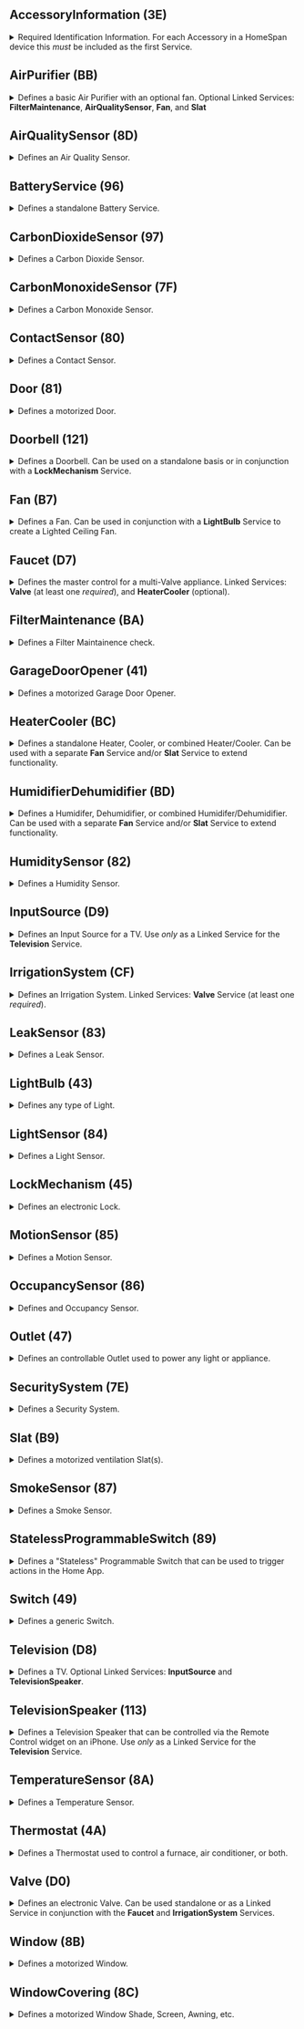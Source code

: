 ## AccessoryInformation (3E)
<details><summary> Required Identification Information.  For each Accessory in a HomeSpan device this <i>must</i> be included as the first Service.</summary><br><table>
<tr><th>Characteristic</th><th>UUID</th><th>Format</th><th>Perms</th><th>Min</th><th>Max</th><th>Defaults</th><th>Notes</th></tr>
<tr><td><details><summary><b>Identify</b></summary> the Home App set this to RUN_ID when it wants the device to run its identification routine</details></td><td align="center">14</td><td align="center">bool</td><td align="center">PW</td><td align="center">0</td><td align="center">1</td><td><ul><li>IDLE&nbsp(0)</li><li>RUN_ID&nbsp(1)</li></ul></td></tr>
<tr><td><details><summary>FirmwareRevision</summary> must be in form x[.y[.z]] - informational only</details></td><td align="center">52</td><td align="center">string</td><td align="center">PR+EV</td><td align="center">-</td><td align="center">-</td><td align="center">"1.0.0"</td></tr>
<tr><td><details><summary>Manufacturer</summary> any string - informational only</details></td><td align="center">20</td><td align="center">string</td><td align="center">PR</td><td align="center">-</td><td align="center">-</td><td align="center">"HomeSpan"</td></tr>
<tr><td><details><summary>Model</summary> any string - informational only</details></td><td align="center">21</td><td align="center">string</td><td align="center">PR</td><td align="center">-</td><td align="center">-</td><td align="center">"HomeSpan-ESP32"</td></tr>
<tr><td><details><summary>Name</summary> default name of a Service used <i>only</i> during initial pairing</details></td><td align="center">23</td><td align="center">string</td><td align="center">PR</td><td align="center">-</td><td align="center">-</td><td align="center">"unnamed"</td></tr>
<tr><td><details><summary>SerialNumber</summary></details></td><td align="center">30</td><td align="center">string</td><td align="center">PR</td><td align="center">-</td><td align="center">-</td><td align="center">"HS-12345"</td></tr>
<tr><td><details><summary>HardwareRevision</summary> must be in form x[.y[.z]] - informational only</details></td><td align="center">53</td><td align="center">string</td><td align="center">PR</td><td align="center">-</td><td align="center">-</td><td align="center">"1.0.0"</td></tr>
</table></details>

## AirPurifier (BB)
<details><summary> Defines a basic Air Purifier with an optional fan.  Optional Linked Services: <b>FilterMaintenance</b>, <b>AirQualitySensor</b>, <b>Fan</b>, and <b>Slat</b></summary><br><table>
<tr><th>Characteristic</th><th>UUID</th><th>Format</th><th>Perms</th><th>Min</th><th>Max</th><th>Defaults</th><th>Notes</th></tr>
<tr><td><details><summary><b>Active</b></summary> indicates if the Service is active/on</details></td><td align="center">B0</td><td align="center">uint8</td><td align="center">PW+PR+EV</td><td align="center">0</td><td align="center">1</td><td><ul><li><b>INACTIVE&nbsp(0)</b></li><li>ACTIVE&nbsp(1)</li></ul></td></tr>
<tr><td><details><summary><b>CurrentAirPurifierState</b></summary> indicates current state of air purification</details></td><td align="center">A9</td><td align="center">uint8</td><td align="center">PR+EV</td><td align="center">0</td><td align="center">2</td><td><ul><li>INACTIVE&nbsp(0)</li><li><b>IDLE&nbsp(1)</b></li><li>PURIFYING&nbsp(2)</li></ul></td></tr>
<tr><td><details><summary><b>TargetAirPurifierState</b></summary></details></td><td align="center">A8</td><td align="center">uint8</td><td align="center">PW+PR+EV</td><td align="center">0</td><td align="center">1</td><td><ul><li>MANUAL&nbsp(0)</li><li><b>AUTO&nbsp(1)</b></li></ul></td></tr>
<tr><td><details><summary>Name</summary> default name of a Service used <i>only</i> during initial pairing</details></td><td align="center">23</td><td align="center">string</td><td align="center">PR</td><td align="center">-</td><td align="center">-</td><td align="center">"unnamed"</td></tr>
<tr><td><details><summary>RotationSpeed</summary></details></td><td align="center">29</td><td align="center">float</td><td align="center">PR+PW+EV</td><td align="center">0</td><td align="center">100</td><td align="center">0</td></tr>
<tr><td><details><summary>SwingMode</summary></details></td><td align="center">B6</td><td align="center">uint8</td><td align="center">PR+EV+PW</td><td align="center">0</td><td align="center">1</td><td><ul><li><b>SWING_DISABLED&nbsp(0)</b></li><li>SWING_ENABLED&nbsp(1)</li></ul></td></tr>
<tr><td><details><summary>LockPhysicalControls</summary> indicates if local control lock is enabled</details></td><td align="center">A7</td><td align="center">uint8</td><td align="center">PW+PR+EV</td><td align="center">0</td><td align="center">1</td><td><ul><li><b>CONTROL_LOCK_DISABLED&nbsp(0)</b></li><li>CONTROL_LOCK_ENABLED&nbsp(1)</li></ul></td></tr>
</table></details>

## AirQualitySensor (8D)
<details><summary> Defines an Air Quality Sensor. </summary><br><table>
<tr><th>Characteristic</th><th>UUID</th><th>Format</th><th>Perms</th><th>Min</th><th>Max</th><th>Defaults</th><th>Notes</th></tr>
<tr><td><details><summary><b>AirQuality</b></summary> a subjective description</details></td><td align="center">95</td><td align="center">uint8</td><td align="center">PR+EV</td><td align="center">0</td><td align="center">5</td><td><ul><li><b>UNKNOWN&nbsp(0)</b></li><li>EXCELLENT&nbsp(1)</li><li>GOOD&nbsp(2)</li><li>FAIR&nbsp(3)</li><li>INFERIOR&nbsp(4)</li><li>POOR&nbsp(5)</li></ul></td></tr>
<tr><td><details><summary>Name</summary> default name of a Service used <i>only</i> during initial pairing</details></td><td align="center">23</td><td align="center">string</td><td align="center">PR</td><td align="center">-</td><td align="center">-</td><td align="center">"unnamed"</td></tr>
<tr><td><details><summary>OzoneDensity</summary> measured in &micro;g/m<sup>3</sup></details></td><td align="center">C3</td><td align="center">float</td><td align="center">PR+EV</td><td align="center">0</td><td align="center">1000</td><td align="center">0</td></tr>
<tr><td><details><summary>NitrogenDioxideDensity</summary> measured in &micro;g/m<sup>3</sup></details></td><td align="center">C4</td><td align="center">float</td><td align="center">PR+EV</td><td align="center">0</td><td align="center">1000</td><td align="center">0</td></tr>
<tr><td><details><summary>SulphurDioxideDensity</summary></details></td><td align="center">C5</td><td align="center">float</td><td align="center">PR+EV</td><td align="center">0</td><td align="center">1000</td><td align="center">0</td></tr>
<tr><td><details><summary>PM25Density</summary> 2.5-micron particulate density, measured in &micro;g/m<sup>3</sup></details></td><td align="center">C6</td><td align="center">float</td><td align="center">PR+EV</td><td align="center">0</td><td align="center">1000</td><td align="center">0</td></tr>
<tr><td><details><summary>PM10Density</summary> 10-micron particulate density, measured in &micro;g/m<sup>3</sup></details></td><td align="center">C7</td><td align="center">float</td><td align="center">PR+EV</td><td align="center">0</td><td align="center">1000</td><td align="center">0</td></tr>
<tr><td><details><summary>VOCDensity</summary></details></td><td align="center">C8</td><td align="center">float</td><td align="center">PR+EV</td><td align="center">0</td><td align="center">1000</td><td align="center">0</td></tr>
<tr><td><details><summary>StatusActive</summary></details></td><td align="center">75</td><td align="center">bool</td><td align="center">PR+EV</td><td align="center">0</td><td align="center">1</td><td align="center">true</td></tr>
<tr><td><details><summary>StatusFault</summary></details></td><td align="center">77</td><td align="center">uint8</td><td align="center">PR+EV</td><td align="center">0</td><td align="center">1</td><td><ul><li><b>NO_FAULT&nbsp(0)</b></li><li>FAULT&nbsp(1)</li></ul></td></tr>
<tr><td><details><summary>StatusTampered</summary></details></td><td align="center">7A</td><td align="center">uint8</td><td align="center">PR+EV</td><td align="center">0</td><td align="center">1</td><td><ul><li><b>NOT_TAMPERED&nbsp(0)</b></li><li>TAMPERED&nbsp(1)</li></ul></td></tr>
<tr><td><details><summary>StatusLowBattery</summary></details></td><td align="center">79</td><td align="center">uint8</td><td align="center">PR+EV</td><td align="center">0</td><td align="center">1</td><td><ul><li><b>NOT_LOW_BATTERY&nbsp(0)</b></li><li>LOW_BATTERY&nbsp(1)</li></ul></td></tr>
</table></details>

## BatteryService (96)
<details><summary> Defines a standalone Battery Service.</summary><br><table>
<tr><th>Characteristic</th><th>UUID</th><th>Format</th><th>Perms</th><th>Min</th><th>Max</th><th>Defaults</th><th>Notes</th></tr>
<tr><td><details><summary><b>BatteryLevel</b></summary> measured as a percentage</details></td><td align="center">68</td><td align="center">uint8</td><td align="center">PR+EV</td><td align="center">0</td><td align="center">100</td><td align="center">0</td></tr>
<tr><td><details><summary><b>ChargingState</b></summary> indicates state of battery charging</details></td><td align="center">8F</td><td align="center">uint8</td><td align="center">PR+EV</td><td align="center">0</td><td align="center">2</td><td><ul><li><b>NOT_CHARGING&nbsp(0)</b></li><li>CHARGING&nbsp(1)</li><li>NOT_CHARGEABLE&nbsp(2)</li></ul></td></tr>
<tr><td><details><summary><b>StatusLowBattery</b></summary></details></td><td align="center">79</td><td align="center">uint8</td><td align="center">PR+EV</td><td align="center">0</td><td align="center">1</td><td><ul><li><b>NOT_LOW_BATTERY&nbsp(0)</b></li><li>LOW_BATTERY&nbsp(1)</li></ul></td></tr>
<tr><td><details><summary>Name</summary> default name of a Service used <i>only</i> during initial pairing</details></td><td align="center">23</td><td align="center">string</td><td align="center">PR</td><td align="center">-</td><td align="center">-</td><td align="center">"unnamed"</td></tr>
</table></details>

## CarbonDioxideSensor (97)
<details><summary> Defines a Carbon Dioxide Sensor.</summary><br><table>
<tr><th>Characteristic</th><th>UUID</th><th>Format</th><th>Perms</th><th>Min</th><th>Max</th><th>Defaults</th><th>Notes</th></tr>
<tr><td><details><summary><b>CarbonDioxideDetected</b></summary> indicates if abnormal level is detected</details></td><td align="center">92</td><td align="center">uint8</td><td align="center">PR+EV</td><td align="center">0</td><td align="center">1</td><td><ul><li><b>NORMAL&nbsp(0)</b></li><li>ABNORMAL&nbsp(1)</li></ul></td></tr>
<tr><td><details><summary>Name</summary> default name of a Service used <i>only</i> during initial pairing</details></td><td align="center">23</td><td align="center">string</td><td align="center">PR</td><td align="center">-</td><td align="center">-</td><td align="center">"unnamed"</td></tr>
<tr><td><details><summary>StatusActive</summary></details></td><td align="center">75</td><td align="center">bool</td><td align="center">PR+EV</td><td align="center">0</td><td align="center">1</td><td align="center">true</td></tr>
<tr><td><details><summary>StatusFault</summary></details></td><td align="center">77</td><td align="center">uint8</td><td align="center">PR+EV</td><td align="center">0</td><td align="center">1</td><td><ul><li><b>NO_FAULT&nbsp(0)</b></li><li>FAULT&nbsp(1)</li></ul></td></tr>
<tr><td><details><summary>StatusTampered</summary></details></td><td align="center">7A</td><td align="center">uint8</td><td align="center">PR+EV</td><td align="center">0</td><td align="center">1</td><td><ul><li><b>NOT_TAMPERED&nbsp(0)</b></li><li>TAMPERED&nbsp(1)</li></ul></td></tr>
<tr><td><details><summary>StatusLowBattery</summary></details></td><td align="center">79</td><td align="center">uint8</td><td align="center">PR+EV</td><td align="center">0</td><td align="center">1</td><td><ul><li><b>NOT_LOW_BATTERY&nbsp(0)</b></li><li>LOW_BATTERY&nbsp(1)</li></ul></td></tr>
<tr><td><details><summary>CarbonDioxideLevel</summary> measured on parts per million (ppm)</details></td><td align="center">93</td><td align="center">float</td><td align="center">PR+EV</td><td align="center">0</td><td align="center">100000</td><td align="center">0</td></tr>
<tr><td><details><summary>CarbonDioxidePeakLevel</summary> measured in parts per million (ppm)</details></td><td align="center">94</td><td align="center">float</td><td align="center">PR+EV</td><td align="center">0</td><td align="center">100000</td><td align="center">0</td></tr>
</table></details>

## CarbonMonoxideSensor (7F)
<details><summary> Defines a Carbon Monoxide Sensor.</summary><br><table>
<tr><th>Characteristic</th><th>UUID</th><th>Format</th><th>Perms</th><th>Min</th><th>Max</th><th>Defaults</th><th>Notes</th></tr>
<tr><td><details><summary><b>CarbonMonoxideDetected</b></summary> indicates if abnormal level is detected</details></td><td align="center">69</td><td align="center">uint8</td><td align="center">PR+EV</td><td align="center">0</td><td align="center">1</td><td><ul><li><b>NORMAL&nbsp(0)</b></li><li>ABNORMAL&nbsp(1)</li></ul></td></tr>
<tr><td><details><summary>Name</summary> default name of a Service used <i>only</i> during initial pairing</details></td><td align="center">23</td><td align="center">string</td><td align="center">PR</td><td align="center">-</td><td align="center">-</td><td align="center">"unnamed"</td></tr>
<tr><td><details><summary>StatusActive</summary></details></td><td align="center">75</td><td align="center">bool</td><td align="center">PR+EV</td><td align="center">0</td><td align="center">1</td><td align="center">true</td></tr>
<tr><td><details><summary>StatusFault</summary></details></td><td align="center">77</td><td align="center">uint8</td><td align="center">PR+EV</td><td align="center">0</td><td align="center">1</td><td><ul><li><b>NO_FAULT&nbsp(0)</b></li><li>FAULT&nbsp(1)</li></ul></td></tr>
<tr><td><details><summary>StatusTampered</summary></details></td><td align="center">7A</td><td align="center">uint8</td><td align="center">PR+EV</td><td align="center">0</td><td align="center">1</td><td><ul><li><b>NOT_TAMPERED&nbsp(0)</b></li><li>TAMPERED&nbsp(1)</li></ul></td></tr>
<tr><td><details><summary>StatusLowBattery</summary></details></td><td align="center">79</td><td align="center">uint8</td><td align="center">PR+EV</td><td align="center">0</td><td align="center">1</td><td><ul><li><b>NOT_LOW_BATTERY&nbsp(0)</b></li><li>LOW_BATTERY&nbsp(1)</li></ul></td></tr>
<tr><td><details><summary>CarbonMonoxideLevel</summary> measured in parts per million (ppm)</details></td><td align="center">90</td><td align="center">float</td><td align="center">PR+EV</td><td align="center">0</td><td align="center">100</td><td align="center">0</td></tr>
<tr><td><details><summary>CarbonMonoxidePeakLevel</summary> measured in parts per million (ppm)</details></td><td align="center">91</td><td align="center">float</td><td align="center">PR+EV</td><td align="center">0</td><td align="center">100</td><td align="center">0</td></tr>
</table></details>

## ContactSensor (80)
<details><summary> Defines a Contact Sensor.</summary><br><table>
<tr><th>Characteristic</th><th>UUID</th><th>Format</th><th>Perms</th><th>Min</th><th>Max</th><th>Defaults</th><th>Notes</th></tr>
<tr><td><details><summary><b>ContactSensorState</b></summary> indictates if contact is detected (i.e. closed)</details></td><td align="center">6A</td><td align="center">uint8</td><td align="center">PR+EV</td><td align="center">0</td><td align="center">1</td><td><ul><li>DETECTED&nbsp(0)</li><li><b>NOT_DETECTED&nbsp(1)</b></li></ul></td></tr>
<tr><td><details><summary>Name</summary> default name of a Service used <i>only</i> during initial pairing</details></td><td align="center">23</td><td align="center">string</td><td align="center">PR</td><td align="center">-</td><td align="center">-</td><td align="center">"unnamed"</td></tr>
<tr><td><details><summary>StatusActive</summary></details></td><td align="center">75</td><td align="center">bool</td><td align="center">PR+EV</td><td align="center">0</td><td align="center">1</td><td align="center">true</td></tr>
<tr><td><details><summary>StatusFault</summary></details></td><td align="center">77</td><td align="center">uint8</td><td align="center">PR+EV</td><td align="center">0</td><td align="center">1</td><td><ul><li><b>NO_FAULT&nbsp(0)</b></li><li>FAULT&nbsp(1)</li></ul></td></tr>
<tr><td><details><summary>StatusTampered</summary></details></td><td align="center">7A</td><td align="center">uint8</td><td align="center">PR+EV</td><td align="center">0</td><td align="center">1</td><td><ul><li><b>NOT_TAMPERED&nbsp(0)</b></li><li>TAMPERED&nbsp(1)</li></ul></td></tr>
<tr><td><details><summary>StatusLowBattery</summary></details></td><td align="center">79</td><td align="center">uint8</td><td align="center">PR+EV</td><td align="center">0</td><td align="center">1</td><td><ul><li><b>NOT_LOW_BATTERY&nbsp(0)</b></li><li>LOW_BATTERY&nbsp(1)</li></ul></td></tr>
</table></details>

## Door (81)
<details><summary> Defines a motorized Door.</summary><br><table>
<tr><th>Characteristic</th><th>UUID</th><th>Format</th><th>Perms</th><th>Min</th><th>Max</th><th>Defaults</th><th>Notes</th></tr>
<tr><td><details><summary><b>CurrentPosition</b></summary> current position (as a percentage) from fully closed (0) to full open (100)</details></td><td align="center">6D</td><td align="center">uint8</td><td align="center">PR+EV</td><td align="center">0</td><td align="center">100</td><td align="center">0</td></tr>
<tr><td><details><summary><b>TargetPosition</b></summary></details></td><td align="center">7C</td><td align="center">uint8</td><td align="center">PW+PR+EV</td><td align="center">0</td><td align="center">100</td><td align="center">0</td></tr>
<tr><td><details><summary>Name</summary> default name of a Service used <i>only</i> during initial pairing</details></td><td align="center">23</td><td align="center">string</td><td align="center">PR</td><td align="center">-</td><td align="center">-</td><td align="center">"unnamed"</td></tr>
<tr><td><details><summary>ObstructionDetected</summary> indicates if obstruction is detected</details></td><td align="center">24</td><td align="center">bool</td><td align="center">PR+EV</td><td align="center">0</td><td align="center">1</td><td><ul><li>NOT_DETECTED&nbsp(0)</li><li>DETECTED&nbsp(1)</li></ul></td></tr>
</table></details>

## Doorbell (121)
<details><summary> Defines a Doorbell.  Can be used on a standalone basis or in conjunction with a <b>LockMechanism</b> Service.</summary><br><table>
<tr><th>Characteristic</th><th>UUID</th><th>Format</th><th>Perms</th><th>Min</th><th>Max</th><th>Defaults</th><th>Notes</th></tr>
<tr><td><details><summary><b>ProgrammableSwitchEvent</b></summary></details></td><td align="center">73</td><td align="center">uint8</td><td align="center">PR+EV+NV</td><td align="center">0</td><td align="center">2</td><td><ul><li><b>SINGLE_PRESS&nbsp(0)</b></li><li>DOUBLE_PRESS&nbsp(1)</li><li>LONG_PRESS&nbsp(2)</li></ul></td></tr>
<tr><td><details><summary>Name</summary> default name of a Service used <i>only</i> during initial pairing</details></td><td align="center">23</td><td align="center">string</td><td align="center">PR</td><td align="center">-</td><td align="center">-</td><td align="center">"unnamed"</td></tr>
</table></details>

## Fan (B7)
<details><summary> Defines a Fan.  Can be used in conjunction with a <b>LightBulb</b> Service to create a Lighted Ceiling Fan.</summary><br><table>
<tr><th>Characteristic</th><th>UUID</th><th>Format</th><th>Perms</th><th>Min</th><th>Max</th><th>Defaults</th><th>Notes</th></tr>
<tr><td><details><summary><b>Active</b></summary> indicates if the Service is active/on</details></td><td align="center">B0</td><td align="center">uint8</td><td align="center">PW+PR+EV</td><td align="center">0</td><td align="center">1</td><td><ul><li><b>INACTIVE&nbsp(0)</b></li><li>ACTIVE&nbsp(1)</li></ul></td></tr>
<tr><td><details><summary>Name</summary> default name of a Service used <i>only</i> during initial pairing</details></td><td align="center">23</td><td align="center">string</td><td align="center">PR</td><td align="center">-</td><td align="center">-</td><td align="center">"unnamed"</td></tr>
<tr><td><details><summary>CurrentFanState</summary> indicates current state of a fan</details></td><td align="center">AF</td><td align="center">uint8</td><td align="center">PR+EV</td><td align="center">0</td><td align="center">2</td><td><ul><li>INACTIVE&nbsp(0)</li><li><b>IDLE&nbsp(1)</b></li><li>BLOWING&nbsp(2)</li></ul></td></tr>
<tr><td><details><summary>TargetFanState</summary></details></td><td align="center">BF</td><td align="center">uint8</td><td align="center">PW+PR+EV</td><td align="center">0</td><td align="center">1</td><td><ul><li>MANUAL&nbsp(0)</li><li><b>AUTO&nbsp(1)</b></li></ul></td></tr>
<tr><td><details><summary>RotationDirection</summary></details></td><td align="center">28</td><td align="center">int</td><td align="center">PR+PW+EV</td><td align="center">0</td><td align="center">1</td><td><ul><li><b>CLOCKWISE&nbsp(0)</b></li><li>COUNTERCLOCKWISE&nbsp(1)</li></ul></td></tr>
<tr><td><details><summary>RotationSpeed</summary></details></td><td align="center">29</td><td align="center">float</td><td align="center">PR+PW+EV</td><td align="center">0</td><td align="center">100</td><td align="center">0</td></tr>
<tr><td><details><summary>SwingMode</summary></details></td><td align="center">B6</td><td align="center">uint8</td><td align="center">PR+EV+PW</td><td align="center">0</td><td align="center">1</td><td><ul><li><b>SWING_DISABLED&nbsp(0)</b></li><li>SWING_ENABLED&nbsp(1)</li></ul></td></tr>
<tr><td><details><summary>LockPhysicalControls</summary> indicates if local control lock is enabled</details></td><td align="center">A7</td><td align="center">uint8</td><td align="center">PW+PR+EV</td><td align="center">0</td><td align="center">1</td><td><ul><li><b>CONTROL_LOCK_DISABLED&nbsp(0)</b></li><li>CONTROL_LOCK_ENABLED&nbsp(1)</li></ul></td></tr>
</table></details>

## Faucet (D7)
<details><summary> Defines the master control for a multi-Valve appliance.  Linked Services: <b>Valve</b> (at least one <i>required</i>), and <b>HeaterCooler</b> (optional).</summary><br><table>
<tr><th>Characteristic</th><th>UUID</th><th>Format</th><th>Perms</th><th>Min</th><th>Max</th><th>Defaults</th><th>Notes</th></tr>
<tr><td><details><summary><b>Active</b></summary> indicates if the Service is active/on</details></td><td align="center">B0</td><td align="center">uint8</td><td align="center">PW+PR+EV</td><td align="center">0</td><td align="center">1</td><td><ul><li><b>INACTIVE&nbsp(0)</b></li><li>ACTIVE&nbsp(1)</li></ul></td></tr>
<tr><td><details><summary>StatusFault</summary></details></td><td align="center">77</td><td align="center">uint8</td><td align="center">PR+EV</td><td align="center">0</td><td align="center">1</td><td><ul><li><b>NO_FAULT&nbsp(0)</b></li><li>FAULT&nbsp(1)</li></ul></td></tr>
<tr><td><details><summary>Name</summary> default name of a Service used <i>only</i> during initial pairing</details></td><td align="center">23</td><td align="center">string</td><td align="center">PR</td><td align="center">-</td><td align="center">-</td><td align="center">"unnamed"</td></tr>
</table></details>

## FilterMaintenance (BA)
<details><summary> Defines a Filter Maintainence check.</summary><br><table>
<tr><th>Characteristic</th><th>UUID</th><th>Format</th><th>Perms</th><th>Min</th><th>Max</th><th>Defaults</th><th>Notes</th></tr>
<tr><td><details><summary><b>FilterChangeIndication</b></summary> indicates state of filter</details></td><td align="center">AC</td><td align="center">uint8</td><td align="center">PR+EV</td><td align="center">0</td><td align="center">1</td><td><ul><li><b>NO_CHANGE_NEEDED&nbsp(0)</b></li><li>CHANGE_NEEDED&nbsp(1)</li></ul></td></tr>
<tr><td><details><summary>Name</summary> default name of a Service used <i>only</i> during initial pairing</details></td><td align="center">23</td><td align="center">string</td><td align="center">PR</td><td align="center">-</td><td align="center">-</td><td align="center">"unnamed"</td></tr>
<tr><td><details><summary>FilterLifeLevel</summary> measures as a percentage of remaining life</details></td><td align="center">AB</td><td align="center">float</td><td align="center">PR+EV</td><td align="center">0</td><td align="center">100</td><td align="center">0</td></tr>
<tr><td><details><summary>ResetFilterIndication</summary></details></td><td align="center">AD</td><td align="center">uint8</td><td align="center">PW</td><td align="center">1</td><td align="center">1</td><td align="center">0</td></tr>
</table></details>

## GarageDoorOpener (41)
<details><summary> Defines a motorized Garage Door Opener.</summary><br><table>
<tr><th>Characteristic</th><th>UUID</th><th>Format</th><th>Perms</th><th>Min</th><th>Max</th><th>Defaults</th><th>Notes</th></tr>
<tr><td><details><summary><b>CurrentDoorState</b></summary> indicates current state of a door</details></td><td align="center">E</td><td align="center">uint8</td><td align="center">PR+EV</td><td align="center">0</td><td align="center">4</td><td><ul><li>OPEN&nbsp(0)</li><li><b>CLOSED&nbsp(1)</b></li><li>OPENING&nbsp(2)</li><li>CLOSING&nbsp(3)</li><li>STOPPED&nbsp(4)</li></ul></td></tr>
<tr><td><details><summary><b>TargetDoorState</b></summary></details></td><td align="center">32</td><td align="center">uint8</td><td align="center">PW+PR+EV</td><td align="center">0</td><td align="center">1</td><td><ul><li>OPEN&nbsp(0)</li><li><b>CLOSED&nbsp(1)</b></li></ul></td></tr>
<tr><td><details><summary><b>ObstructionDetected</b></summary> indicates if obstruction is detected</details></td><td align="center">24</td><td align="center">bool</td><td align="center">PR+EV</td><td align="center">0</td><td align="center">1</td><td><ul><li>NOT_DETECTED&nbsp(0)</li><li>DETECTED&nbsp(1)</li></ul></td></tr>
<tr><td><details><summary>LockCurrentState</summary> indictates state of a lock</details></td><td align="center">1D</td><td align="center">uint8</td><td align="center">PR+EV</td><td align="center">0</td><td align="center">3</td><td><ul><li><b>UNLOCKED&nbsp(0)</b></li><li>LOCKED&nbsp(1)</li><li>JAMMED&nbsp(2)</li><li>UNKNOWN&nbsp(3)</li></ul></td></tr>
<tr><td><details><summary>LockTargetState</summary> indicates desired state of lock</details></td><td align="center">1E</td><td align="center">uint8</td><td align="center">PW+PR+EV</td><td align="center">0</td><td align="center">1</td><td><ul><li><b>UNLOCK&nbsp(0)</b></li><li>LOCK&nbsp(1)</li></ul></td></tr>
<tr><td><details><summary>Name</summary> default name of a Service used <i>only</i> during initial pairing</details></td><td align="center">23</td><td align="center">string</td><td align="center">PR</td><td align="center">-</td><td align="center">-</td><td align="center">"unnamed"</td></tr>
<tr><td><details><summary><b>Version</b></summary></details></td><td align="center">37</td><td align="center">string</td><td align="center">PR</td><td align="center">-</td><td align="center">-</td><td align="center">"1.0.0"</td></tr>
</table></details>

## HeaterCooler (BC)
<details><summary> Defines a standalone Heater, Cooler, or combined Heater/Cooler.  Can be used with a separate <b>Fan</b> Service and/or <b>Slat</b> Service to extend functionality.</summary><br><table>
<tr><th>Characteristic</th><th>UUID</th><th>Format</th><th>Perms</th><th>Min</th><th>Max</th><th>Defaults</th><th>Notes</th></tr>
<tr><td><details><summary><b>Active</b></summary> indicates if the Service is active/on</details></td><td align="center">B0</td><td align="center">uint8</td><td align="center">PW+PR+EV</td><td align="center">0</td><td align="center">1</td><td><ul><li><b>INACTIVE&nbsp(0)</b></li><li>ACTIVE&nbsp(1)</li></ul></td></tr>
<tr><td><details><summary><b>CurrentTemperature</b></summary> current temperature measured in Celsius</details></td><td align="center">11</td><td align="center">float</td><td align="center">PR+EV</td><td align="center">0</td><td align="center">100</td><td align="center">0</td></tr>
<tr><td><details><summary><b>CurrentHeaterCoolerState</b></summary> indicates whether appliance is currently heating, cooling, idle, or off</details></td><td align="center">B1</td><td align="center">uint8</td><td align="center">PR+EV</td><td align="center">0</td><td align="center">3</td><td><ul><li>INACTIVE&nbsp(0)</li><li><b>IDLE&nbsp(1)</b></li><li>HEATING&nbsp(2)</li><li>COOLING&nbsp(3)</li></ul></td></tr>
<tr><td><details><summary><b>TargetHeaterCoolerState</b></summary></details></td><td align="center">B2</td><td align="center">uint8</td><td align="center">PW+PR+EV</td><td align="center">0</td><td align="center">2</td><td><ul><li><b>AUTO&nbsp(0)</b></li><li>HEAT&nbsp(1)</li><li>COOL&nbsp(2)</li></ul></td></tr>
<tr><td><details><summary>Name</summary> default name of a Service used <i>only</i> during initial pairing</details></td><td align="center">23</td><td align="center">string</td><td align="center">PR</td><td align="center">-</td><td align="center">-</td><td align="center">"unnamed"</td></tr>
<tr><td><details><summary>RotationSpeed</summary></details></td><td align="center">29</td><td align="center">float</td><td align="center">PR+PW+EV</td><td align="center">0</td><td align="center">100</td><td align="center">0</td></tr>
<tr><td><details><summary>TemperatureDisplayUnits</summary></details></td><td align="center">36</td><td align="center">uint8</td><td align="center">PW+PR+EV</td><td align="center">0</td><td align="center">1</td><td><ul><li><b>CELSIUS&nbsp(0)</b></li><li>FAHRENHEIT&nbsp(1)</li></ul></td></tr>
<tr><td><details><summary>SwingMode</summary></details></td><td align="center">B6</td><td align="center">uint8</td><td align="center">PR+EV+PW</td><td align="center">0</td><td align="center">1</td><td><ul><li><b>SWING_DISABLED&nbsp(0)</b></li><li>SWING_ENABLED&nbsp(1)</li></ul></td></tr>
<tr><td><details><summary>CoolingThresholdTemperature</summary> cooling turns on when temperature (in Celsius) rises above this threshold</details></td><td align="center">D</td><td align="center">float</td><td align="center">PR+PW+EV</td><td align="center">10</td><td align="center">35</td><td align="center">10</td></tr>
<tr><td><details><summary>HeatingThresholdTemperature</summary> heating turns on when temperature (in Celsius) falls below this threshold</details></td><td align="center">12</td><td align="center">float</td><td align="center">PR+PW+EV</td><td align="center">0</td><td align="center">25</td><td align="center">16</td></tr>
<tr><td><details><summary>LockPhysicalControls</summary> indicates if local control lock is enabled</details></td><td align="center">A7</td><td align="center">uint8</td><td align="center">PW+PR+EV</td><td align="center">0</td><td align="center">1</td><td><ul><li><b>CONTROL_LOCK_DISABLED&nbsp(0)</b></li><li>CONTROL_LOCK_ENABLED&nbsp(1)</li></ul></td></tr>
</table></details>

## HumidifierDehumidifier (BD)
<details><summary> Defines a Humidifer, Dehumidifier, or combined Humidifer/Dehumidifier.  Can be used with a separate <b>Fan</b> Service and/or <b>Slat</b> Service to extend functionality.</summary><br><table>
<tr><th>Characteristic</th><th>UUID</th><th>Format</th><th>Perms</th><th>Min</th><th>Max</th><th>Defaults</th><th>Notes</th></tr>
<tr><td><details><summary><b>Active</b></summary> indicates if the Service is active/on</details></td><td align="center">B0</td><td align="center">uint8</td><td align="center">PW+PR+EV</td><td align="center">0</td><td align="center">1</td><td><ul><li><b>INACTIVE&nbsp(0)</b></li><li>ACTIVE&nbsp(1)</li></ul></td></tr>
<tr><td><details><summary><b>CurrentRelativeHumidity</b></summary>current humidity measured as a percentage</details></td><td align="center">10</td><td align="center">float</td><td align="center">PR+EV</td><td align="center">0</td><td align="center">100</td><td align="center">0</td></tr>
<tr><td><details><summary><b>CurrentHumidifierDehumidifierState</b></summary> indicates current state of humidifier/dehumidifer</details></td><td align="center">B3</td><td align="center">uint8</td><td align="center">PR+EV</td><td align="center">0</td><td align="center">3</td><td><ul><li>INACTIVE&nbsp(0)</li><li><b>IDLE&nbsp(1)</b></li><li>HUMIDIFYING&nbsp(2)</li><li>DEHUMIDIFYING&nbsp(3)</li></ul></td></tr>
<tr><td><details><summary><b>TargetHumidifierDehumidifierState</b></summary></details></td><td align="center">B4</td><td align="center">uint8</td><td align="center">PW+PR+EV</td><td align="center">0</td><td align="center">2</td><td><ul><li><b>AUTO&nbsp(0)</b></li><li>HUMIDIFY&nbsp(1)</li><li>DEHUMIDIFY&nbsp(2)</li></ul></td></tr>
<tr><td><details><summary>Name</summary> default name of a Service used <i>only</i> during initial pairing</details></td><td align="center">23</td><td align="center">string</td><td align="center">PR</td><td align="center">-</td><td align="center">-</td><td align="center">"unnamed"</td></tr>
<tr><td><details><summary>RelativeHumidityDehumidifierThreshold</summary></details></td><td align="center">C9</td><td align="center">float</td><td align="center">PR+PW+EV</td><td align="center">0</td><td align="center">100</td><td align="center">50</td></tr>
<tr><td><details><summary>RelativeHumidityHumidifierThreshold</summary></details></td><td align="center">CA</td><td align="center">float</td><td align="center">PR+PW+EV</td><td align="center">0</td><td align="center">100</td><td align="center">50</td></tr>
<tr><td><details><summary>RotationSpeed</summary></details></td><td align="center">29</td><td align="center">float</td><td align="center">PR+PW+EV</td><td align="center">0</td><td align="center">100</td><td align="center">0</td></tr>
<tr><td><details><summary>SwingMode</summary></details></td><td align="center">B6</td><td align="center">uint8</td><td align="center">PR+EV+PW</td><td align="center">0</td><td align="center">1</td><td><ul><li><b>SWING_DISABLED&nbsp(0)</b></li><li>SWING_ENABLED&nbsp(1)</li></ul></td></tr>
<tr><td><details><summary>WaterLevel</summary></details></td><td align="center">B5</td><td align="center">float</td><td align="center">PR+EV</td><td align="center">0</td><td align="center">100</td><td align="center">0</td></tr>
<tr><td><details><summary>LockPhysicalControls</summary> indicates if local control lock is enabled</details></td><td align="center">A7</td><td align="center">uint8</td><td align="center">PW+PR+EV</td><td align="center">0</td><td align="center">1</td><td><ul><li><b>CONTROL_LOCK_DISABLED&nbsp(0)</b></li><li>CONTROL_LOCK_ENABLED&nbsp(1)</li></ul></td></tr>
</table></details>

## HumiditySensor (82)
<details><summary> Defines a Humidity Sensor.</summary><br><table>
<tr><th>Characteristic</th><th>UUID</th><th>Format</th><th>Perms</th><th>Min</th><th>Max</th><th>Defaults</th><th>Notes</th></tr>
<tr><td><details><summary><b>CurrentRelativeHumidity</b></summary>current humidity measured as a percentage</details></td><td align="center">10</td><td align="center">float</td><td align="center">PR+EV</td><td align="center">0</td><td align="center">100</td><td align="center">0</td></tr>
<tr><td><details><summary>Name</summary> default name of a Service used <i>only</i> during initial pairing</details></td><td align="center">23</td><td align="center">string</td><td align="center">PR</td><td align="center">-</td><td align="center">-</td><td align="center">"unnamed"</td></tr>
<tr><td><details><summary>StatusActive</summary></details></td><td align="center">75</td><td align="center">bool</td><td align="center">PR+EV</td><td align="center">0</td><td align="center">1</td><td align="center">true</td></tr>
<tr><td><details><summary>StatusFault</summary></details></td><td align="center">77</td><td align="center">uint8</td><td align="center">PR+EV</td><td align="center">0</td><td align="center">1</td><td><ul><li><b>NO_FAULT&nbsp(0)</b></li><li>FAULT&nbsp(1)</li></ul></td></tr>
<tr><td><details><summary>StatusTampered</summary></details></td><td align="center">7A</td><td align="center">uint8</td><td align="center">PR+EV</td><td align="center">0</td><td align="center">1</td><td><ul><li><b>NOT_TAMPERED&nbsp(0)</b></li><li>TAMPERED&nbsp(1)</li></ul></td></tr>
<tr><td><details><summary>StatusLowBattery</summary></details></td><td align="center">79</td><td align="center">uint8</td><td align="center">PR+EV</td><td align="center">0</td><td align="center">1</td><td><ul><li><b>NOT_LOW_BATTERY&nbsp(0)</b></li><li>LOW_BATTERY&nbsp(1)</li></ul></td></tr>
</table></details>

## InputSource (D9)
<details><summary> Defines an Input Source for a TV.  Use <i>only</i> as a Linked Service for the <b>Television</b> Service.</summary><br><table>
<tr><th>Characteristic</th><th>UUID</th><th>Format</th><th>Perms</th><th>Min</th><th>Max</th><th>Defaults</th><th>Notes</th></tr>
<tr><td><details><summary>ConfiguredName</summary></details></td><td align="center">E3</td><td align="center">string</td><td align="center">PW+PR+EV</td><td align="center">-</td><td align="center">-</td><td align="center">"unnamed"</td></tr>
<tr><td><details><summary>IsConfigured</summary> indicates if a predefined Service has been configured</details></td><td align="center">D6</td><td align="center">uint8</td><td align="center">PR+EV</td><td align="center">0</td><td align="center">1</td><td><ul><li><b>NOT_CONFIGURED&nbsp(0)</b></li><li>CONFIGURED&nbsp(1)</li></ul></td></tr>
<tr><td><details><summary><b>Identifier</b></summary></details></td><td align="center">E6</td><td align="center">uint32</td><td align="center">PR</td><td align="center">0</td><td align="center">255</td><td align="center">0</td></tr>
<tr><td><details><summary>CurrentVisibilityState</summary></details></td><td align="center">135</td><td align="center">uint8</td><td align="center">PR+EV</td><td align="center">0</td><td align="center">1</td><td align="center">0</td></tr>
<tr><td><details><summary>TargetVisibilityState</summary></details></td><td align="center">134</td><td align="center">uint8</td><td align="center">PW+PR+EV</td><td align="center">0</td><td align="center">1</td><td align="center">0</td></tr>
</table></details>

## IrrigationSystem (CF)
<details><summary> Defines an Irrigation System.  Linked Services: <b>Valve</b> Service (at least one <i>required</i>).</summary><br><table>
<tr><th>Characteristic</th><th>UUID</th><th>Format</th><th>Perms</th><th>Min</th><th>Max</th><th>Defaults</th><th>Notes</th></tr>
<tr><td><details><summary><b>Active</b></summary> indicates if the Service is active/on</details></td><td align="center">B0</td><td align="center">uint8</td><td align="center">PW+PR+EV</td><td align="center">0</td><td align="center">1</td><td><ul><li><b>INACTIVE&nbsp(0)</b></li><li>ACTIVE&nbsp(1)</li></ul></td></tr>
<tr><td><details><summary><b>ProgramMode</b></summary></details></td><td align="center">D1</td><td align="center">uint8</td><td align="center">PR+EV</td><td align="center">0</td><td align="center">2</td><td><ul><li><b>NONE&nbsp(0)</b></li><li>SCHEDULED&nbsp(1)</li><li>SCHEDULE_OVERRIDEN&nbsp(2)</li></ul></td></tr>
<tr><td><details><summary><b>InUse</b></summary> if Service is set to active, this indictes whether it is currently in use</details></td><td align="center">D2</td><td align="center">uint8</td><td align="center">PR+EV</td><td align="center">0</td><td align="center">1</td><td><ul><li><b>NOT_IN_USE&nbsp(0)</b></li><li>IN_USE&nbsp(1)</li></ul></td></tr>
<tr><td><details><summary>RemainingDuration</summary></details></td><td align="center">D4</td><td align="center">uint32</td><td align="center">PR+EV</td><td align="center">0</td><td align="center">3600</td><td align="center">60</td></tr>
<tr><td><details><summary>StatusFault</summary></details></td><td align="center">77</td><td align="center">uint8</td><td align="center">PR+EV</td><td align="center">0</td><td align="center">1</td><td><ul><li><b>NO_FAULT&nbsp(0)</b></li><li>FAULT&nbsp(1)</li></ul></td></tr>
</table></details>

## LeakSensor (83)
<details><summary> Defines a Leak Sensor.</summary><br><table>
<tr><th>Characteristic</th><th>UUID</th><th>Format</th><th>Perms</th><th>Min</th><th>Max</th><th>Defaults</th><th>Notes</th></tr>
<tr><td><details><summary><b>LeakDetected</b></summary> indictates if a leak is detected</details></td><td align="center">70</td><td align="center">uint8</td><td align="center">PR+EV</td><td align="center">0</td><td align="center">1</td><td><ul><li><b>NOT_DETECTED&nbsp(0)</b></li><li>DETECTED&nbsp(1)</li></ul></td></tr>
<tr><td><details><summary>Name</summary> default name of a Service used <i>only</i> during initial pairing</details></td><td align="center">23</td><td align="center">string</td><td align="center">PR</td><td align="center">-</td><td align="center">-</td><td align="center">"unnamed"</td></tr>
<tr><td><details><summary>StatusActive</summary></details></td><td align="center">75</td><td align="center">bool</td><td align="center">PR+EV</td><td align="center">0</td><td align="center">1</td><td align="center">true</td></tr>
<tr><td><details><summary>StatusFault</summary></details></td><td align="center">77</td><td align="center">uint8</td><td align="center">PR+EV</td><td align="center">0</td><td align="center">1</td><td><ul><li><b>NO_FAULT&nbsp(0)</b></li><li>FAULT&nbsp(1)</li></ul></td></tr>
<tr><td><details><summary>StatusTampered</summary></details></td><td align="center">7A</td><td align="center">uint8</td><td align="center">PR+EV</td><td align="center">0</td><td align="center">1</td><td><ul><li><b>NOT_TAMPERED&nbsp(0)</b></li><li>TAMPERED&nbsp(1)</li></ul></td></tr>
<tr><td><details><summary>StatusLowBattery</summary></details></td><td align="center">79</td><td align="center">uint8</td><td align="center">PR+EV</td><td align="center">0</td><td align="center">1</td><td><ul><li><b>NOT_LOW_BATTERY&nbsp(0)</b></li><li>LOW_BATTERY&nbsp(1)</li></ul></td></tr>
</table></details>

## LightBulb (43)
<details><summary> Defines any type of Light.</summary><br><table>
<tr><th>Characteristic</th><th>UUID</th><th>Format</th><th>Perms</th><th>Min</th><th>Max</th><th>Defaults</th><th>Notes</th></tr>
<tr><td><details><summary><b>On</b></summary> indicates if the Service is active/on</details></td><td align="center">25</td><td align="center">bool</td><td align="center">PR+PW+EV</td><td align="center">0</td><td align="center">1</td><td><ul><li>OFF&nbsp(0)</li><li>ON&nbsp(1)</li></ul></td></tr>
<tr><td><details><summary>Brightness</summary> measured as a percentage</details></td><td align="center">8</td><td align="center">int</td><td align="center">PR+PW+EV</td><td align="center">0</td><td align="center">100</td><td align="center">0</td></tr>
<tr><td><details><summary>Hue</summary> color (in degrees) from red (0) to green (120) to blue (240) and back to red (360)</details></td><td align="center">13</td><td align="center">float</td><td align="center">PR+PW+EV</td><td align="center">0</td><td align="center">360</td><td align="center">0</td></tr>
<tr><td><details><summary>Name</summary> default name of a Service used <i>only</i> during initial pairing</details></td><td align="center">23</td><td align="center">string</td><td align="center">PR</td><td align="center">-</td><td align="center">-</td><td align="center">"unnamed"</td></tr>
<tr><td><details><summary>Saturation</summary></details></td><td align="center">2F</td><td align="center">float</td><td align="center">PR+PW+EV</td><td align="center">0</td><td align="center">100</td><td align="center">0</td></tr>
<tr><td><details><summary>ColorTemperature</summary> measured in inverse megaKelvin (= 1,000,000 / Kelvin)</details></td><td align="center">CE</td><td align="center">uint32</td><td align="center">PR+PW+EV</td><td align="center">140</td><td align="center">500</td><td align="center">200</td></tr>
</table></details>

## LightSensor (84)
<details><summary> Defines a Light Sensor.</summary><br><table>
<tr><th>Characteristic</th><th>UUID</th><th>Format</th><th>Perms</th><th>Min</th><th>Max</th><th>Defaults</th><th>Notes</th></tr>
<tr><td><details><summary><b>CurrentAmbientLightLevel</b></summary> measured in Lux (lumens/m<sup>2</sup></details></td><td align="center">6B</td><td align="center">float</td><td align="center">PR+EV</td><td align="center">0.0001</td><td align="center">100000</td><td align="center">1</td></tr>
<tr><td><details><summary>Name</summary> default name of a Service used <i>only</i> during initial pairing</details></td><td align="center">23</td><td align="center">string</td><td align="center">PR</td><td align="center">-</td><td align="center">-</td><td align="center">"unnamed"</td></tr>
<tr><td><details><summary>StatusActive</summary></details></td><td align="center">75</td><td align="center">bool</td><td align="center">PR+EV</td><td align="center">0</td><td align="center">1</td><td align="center">true</td></tr>
<tr><td><details><summary>StatusFault</summary></details></td><td align="center">77</td><td align="center">uint8</td><td align="center">PR+EV</td><td align="center">0</td><td align="center">1</td><td><ul><li><b>NO_FAULT&nbsp(0)</b></li><li>FAULT&nbsp(1)</li></ul></td></tr>
<tr><td><details><summary>StatusTampered</summary></details></td><td align="center">7A</td><td align="center">uint8</td><td align="center">PR+EV</td><td align="center">0</td><td align="center">1</td><td><ul><li><b>NOT_TAMPERED&nbsp(0)</b></li><li>TAMPERED&nbsp(1)</li></ul></td></tr>
<tr><td><details><summary>StatusLowBattery</summary></details></td><td align="center">79</td><td align="center">uint8</td><td align="center">PR+EV</td><td align="center">0</td><td align="center">1</td><td><ul><li><b>NOT_LOW_BATTERY&nbsp(0)</b></li><li>LOW_BATTERY&nbsp(1)</li></ul></td></tr>
</table></details>

## LockMechanism (45)
<details><summary> Defines an electronic Lock.</summary><br><table>
<tr><th>Characteristic</th><th>UUID</th><th>Format</th><th>Perms</th><th>Min</th><th>Max</th><th>Defaults</th><th>Notes</th></tr>
<tr><td><details><summary><b>LockCurrentState</b></summary> indictates state of a lock</details></td><td align="center">1D</td><td align="center">uint8</td><td align="center">PR+EV</td><td align="center">0</td><td align="center">3</td><td><ul><li><b>UNLOCKED&nbsp(0)</b></li><li>LOCKED&nbsp(1)</li><li>JAMMED&nbsp(2)</li><li>UNKNOWN&nbsp(3)</li></ul></td></tr>
<tr><td><details><summary><b>LockTargetState</b></summary> indicates desired state of lock</details></td><td align="center">1E</td><td align="center">uint8</td><td align="center">PW+PR+EV</td><td align="center">0</td><td align="center">1</td><td><ul><li><b>UNLOCK&nbsp(0)</b></li><li>LOCK&nbsp(1)</li></ul></td></tr>
<tr><td><details><summary>Name</summary> default name of a Service used <i>only</i> during initial pairing</details></td><td align="center">23</td><td align="center">string</td><td align="center">PR</td><td align="center">-</td><td align="center">-</td><td align="center">"unnamed"</td></tr>
<tr><td><details><summary><b>Mute</b></summary> not used</details></td><td align="center">11A</td><td align="center">bool</td><td align="center">PW+PR+EV</td><td align="center">0</td><td align="center">1</td><td><ul><li>OFF&nbsp(0)</li><li>ON&nbsp(1)</li></ul></td></tr>
<tr><td><details><summary>Name</summary> default name of a Service used <i>only</i> during initial pairing</details></td><td align="center">23</td><td align="center">string</td><td align="center">PR</td><td align="center">-</td><td align="center">-</td><td align="center">"unnamed"</td></tr>
<tr><td><details><summary>Volume</summary></details></td><td align="center">119</td><td align="center">uint8</td><td align="center">PW+PR+EV</td><td align="center">0</td><td align="center">100</td><td align="center">0</td></tr>
</table></details>

## MotionSensor (85)
<details><summary> Defines a Motion Sensor.</summary><br><table>
<tr><th>Characteristic</th><th>UUID</th><th>Format</th><th>Perms</th><th>Min</th><th>Max</th><th>Defaults</th><th>Notes</th></tr>
<tr><td><details><summary><b>MotionDetected</b></summary> indicates if motion is detected</details></td><td align="center">22</td><td align="center">bool</td><td align="center">PR+EV</td><td align="center">0</td><td align="center">1</td><td><ul><li>NOT_DETECTED&nbsp(0)</li><li>DETECTED&nbsp(1)</li></ul></td></tr>
<tr><td><details><summary>Name</summary> default name of a Service used <i>only</i> during initial pairing</details></td><td align="center">23</td><td align="center">string</td><td align="center">PR</td><td align="center">-</td><td align="center">-</td><td align="center">"unnamed"</td></tr>
<tr><td><details><summary>StatusActive</summary></details></td><td align="center">75</td><td align="center">bool</td><td align="center">PR+EV</td><td align="center">0</td><td align="center">1</td><td align="center">true</td></tr>
<tr><td><details><summary>StatusFault</summary></details></td><td align="center">77</td><td align="center">uint8</td><td align="center">PR+EV</td><td align="center">0</td><td align="center">1</td><td><ul><li><b>NO_FAULT&nbsp(0)</b></li><li>FAULT&nbsp(1)</li></ul></td></tr>
<tr><td><details><summary>StatusTampered</summary></details></td><td align="center">7A</td><td align="center">uint8</td><td align="center">PR+EV</td><td align="center">0</td><td align="center">1</td><td><ul><li><b>NOT_TAMPERED&nbsp(0)</b></li><li>TAMPERED&nbsp(1)</li></ul></td></tr>
<tr><td><details><summary>StatusLowBattery</summary></details></td><td align="center">79</td><td align="center">uint8</td><td align="center">PR+EV</td><td align="center">0</td><td align="center">1</td><td><ul><li><b>NOT_LOW_BATTERY&nbsp(0)</b></li><li>LOW_BATTERY&nbsp(1)</li></ul></td></tr>
</table></details>

## OccupancySensor (86)
<details><summary> Defines and Occupancy Sensor.</summary><br><table>
<tr><th>Characteristic</th><th>UUID</th><th>Format</th><th>Perms</th><th>Min</th><th>Max</th><th>Defaults</th><th>Notes</th></tr>
<tr><td><details><summary><b>OccupancyDetected</b></summary> indicates if occupanccy is detected</details></td><td align="center">71</td><td align="center">uint8</td><td align="center">PR+EV</td><td align="center">0</td><td align="center">1</td><td><ul><li><b>NOT_DETECTED&nbsp(0)</b></li><li>DETECTED&nbsp(1)</li></ul></td></tr>
<tr><td><details><summary>Name</summary> default name of a Service used <i>only</i> during initial pairing</details></td><td align="center">23</td><td align="center">string</td><td align="center">PR</td><td align="center">-</td><td align="center">-</td><td align="center">"unnamed"</td></tr>
<tr><td><details><summary>StatusActive</summary></details></td><td align="center">75</td><td align="center">bool</td><td align="center">PR+EV</td><td align="center">0</td><td align="center">1</td><td align="center">true</td></tr>
<tr><td><details><summary>StatusFault</summary></details></td><td align="center">77</td><td align="center">uint8</td><td align="center">PR+EV</td><td align="center">0</td><td align="center">1</td><td><ul><li><b>NO_FAULT&nbsp(0)</b></li><li>FAULT&nbsp(1)</li></ul></td></tr>
<tr><td><details><summary>StatusTampered</summary></details></td><td align="center">7A</td><td align="center">uint8</td><td align="center">PR+EV</td><td align="center">0</td><td align="center">1</td><td><ul><li><b>NOT_TAMPERED&nbsp(0)</b></li><li>TAMPERED&nbsp(1)</li></ul></td></tr>
<tr><td><details><summary>StatusLowBattery</summary></details></td><td align="center">79</td><td align="center">uint8</td><td align="center">PR+EV</td><td align="center">0</td><td align="center">1</td><td><ul><li><b>NOT_LOW_BATTERY&nbsp(0)</b></li><li>LOW_BATTERY&nbsp(1)</li></ul></td></tr>
</table></details>

## Outlet (47)
<details><summary> Defines an controllable Outlet used to power any light or appliance.</summary><br><table>
<tr><th>Characteristic</th><th>UUID</th><th>Format</th><th>Perms</th><th>Min</th><th>Max</th><th>Defaults</th><th>Notes</th></tr>
<tr><td><details><summary><b>On</b></summary> indicates if the Service is active/on</details></td><td align="center">25</td><td align="center">bool</td><td align="center">PR+PW+EV</td><td align="center">0</td><td align="center">1</td><td><ul><li>OFF&nbsp(0)</li><li>ON&nbsp(1)</li></ul></td></tr>
<tr><td><details><summary><b>OutletInUse</b></summary> indicates if an appliance or light is plugged into the outlet, regardless of whether on or off </details></td><td align="center">26</td><td align="center">bool</td><td align="center">PR+EV</td><td align="center">0</td><td align="center">1</td><td><ul><li>NOT_IN_USE&nbsp(0)</li><li>IN_USE&nbsp(1)</li></ul></td></tr>
<tr><td><details><summary>Name</summary> default name of a Service used <i>only</i> during initial pairing</details></td><td align="center">23</td><td align="center">string</td><td align="center">PR</td><td align="center">-</td><td align="center">-</td><td align="center">"unnamed"</td></tr>
</table></details>

## SecuritySystem (7E)
<details><summary> Defines a Security System.</summary><br><table>
<tr><th>Characteristic</th><th>UUID</th><th>Format</th><th>Perms</th><th>Min</th><th>Max</th><th>Defaults</th><th>Notes</th></tr>
<tr><td><details><summary><b>SecuritySystemCurrentState</b></summary></details></td><td align="center">66</td><td align="center">uint8</td><td align="center">PR+EV</td><td align="center">0</td><td align="center">4</td><td><ul><li>ARMED_STAY&nbsp(0)</li><li>ARMED_AWAY&nbsp(1)</li><li>ARMED_NIGHT&nbsp(2)</li><li><b>DISARMED&nbsp(3)</b></li><li>ALARM_TRIGGERED&nbsp(4)</li></ul></td></tr>
<tr><td><details><summary><b>SecuritySystemTargetState</b></summary></details></td><td align="center">67</td><td align="center">uint8</td><td align="center">PW+PR+EV</td><td align="center">0</td><td align="center">3</td><td><ul><li>ARM_STAY&nbsp(0)</li><li>ARM_AWAY&nbsp(1)</li><li>ARM_NIGHT&nbsp(2)</li><li><b>DISARM&nbsp(3)</b></li></ul></td></tr>
<tr><td><details><summary>Name</summary> default name of a Service used <i>only</i> during initial pairing</details></td><td align="center">23</td><td align="center">string</td><td align="center">PR</td><td align="center">-</td><td align="center">-</td><td align="center">"unnamed"</td></tr>
<tr><td><details><summary>SecuritySystemAlarmType</summary></details></td><td align="center">8E</td><td align="center">uint8</td><td align="center">PR+EV</td><td align="center">0</td><td align="center">1</td><td><ul><li><b>KNOWN&nbsp(0)</b></li><li>UNKNOWN&nbsp(1)</li></ul></td></tr>
<tr><td><details><summary>StatusFault</summary></details></td><td align="center">77</td><td align="center">uint8</td><td align="center">PR+EV</td><td align="center">0</td><td align="center">1</td><td><ul><li><b>NO_FAULT&nbsp(0)</b></li><li>FAULT&nbsp(1)</li></ul></td></tr>
<tr><td><details><summary>StatusTampered</summary></details></td><td align="center">7A</td><td align="center">uint8</td><td align="center">PR+EV</td><td align="center">0</td><td align="center">1</td><td><ul><li><b>NOT_TAMPERED&nbsp(0)</b></li><li>TAMPERED&nbsp(1)</li></ul></td></tr>
<tr><td><details><summary><b>ServiceLabelNamespace</b></summary></details></td><td align="center">CD</td><td align="center">uint8</td><td align="center">PR</td><td align="center">0</td><td align="center">1</td><td><ul><li>DOTS&nbsp(0)</li><li><b>NUMERALS&nbsp(1)</b></li></ul></td></tr>
</table></details>

## Slat (B9)
<details><summary> Defines a motorized ventilation Slat(s).</summary><br><table>
<tr><th>Characteristic</th><th>UUID</th><th>Format</th><th>Perms</th><th>Min</th><th>Max</th><th>Defaults</th><th>Notes</th></tr>
<tr><td><details><summary><b>CurrentSlatState</b></summary> indicates current state of slats</details></td><td align="center">AA</td><td align="center">uint8</td><td align="center">PR+EV</td><td align="center">0</td><td align="center">2</td><td><ul><li><b>FIXED&nbsp(0)</b></li><li>JAMMED&nbsp(1)</li><li>SWINGING&nbsp(2)</li></ul></td></tr>
<tr><td><details><summary><b>SlatType</b></summary></details></td><td align="center">C0</td><td align="center">uint8</td><td align="center">PR</td><td align="center">0</td><td align="center">1</td><td><ul><li><b>HORIZONTAL&nbsp(0)</b></li><li>VERTICAL&nbsp(1)</li></ul></td></tr>
<tr><td><details><summary>Name</summary> default name of a Service used <i>only</i> during initial pairing</details></td><td align="center">23</td><td align="center">string</td><td align="center">PR</td><td align="center">-</td><td align="center">-</td><td align="center">"unnamed"</td></tr>
<tr><td><details><summary>SwingMode</summary></details></td><td align="center">B6</td><td align="center">uint8</td><td align="center">PR+EV+PW</td><td align="center">0</td><td align="center">1</td><td><ul><li><b>SWING_DISABLED&nbsp(0)</b></li><li>SWING_ENABLED&nbsp(1)</li></ul></td></tr>
<tr><td><details><summary>CurrentTiltAngle</summary> angle (in degrees) of slats from fully up or left (-90) to fully open (0) to fully down or right (90)</details></td><td align="center">C1</td><td align="center">int</td><td align="center">PR+EV</td><td align="center">-90</td><td align="center">90</td><td align="center">0</td></tr>
<tr><td><details><summary>TargetTiltAngle</summary></details></td><td align="center">C2</td><td align="center">int</td><td align="center">PW+PR+EV</td><td align="center">-90</td><td align="center">90</td><td align="center">0</td></tr>
</table></details>

## SmokeSensor (87)
<details><summary> Defines a Smoke Sensor.</summary><br><table>
<tr><th>Characteristic</th><th>UUID</th><th>Format</th><th>Perms</th><th>Min</th><th>Max</th><th>Defaults</th><th>Notes</th></tr>
<tr><td><details><summary><b>SmokeDetected</b></summary></details></td><td align="center">76</td><td align="center">uint8</td><td align="center">PR+EV</td><td align="center">0</td><td align="center">1</td><td><ul><li><b>NOT_DETECTED&nbsp(0)</b></li><li>DETECTED&nbsp(1)</li></ul></td></tr>
<tr><td><details><summary>Name</summary> default name of a Service used <i>only</i> during initial pairing</details></td><td align="center">23</td><td align="center">string</td><td align="center">PR</td><td align="center">-</td><td align="center">-</td><td align="center">"unnamed"</td></tr>
<tr><td><details><summary>StatusActive</summary></details></td><td align="center">75</td><td align="center">bool</td><td align="center">PR+EV</td><td align="center">0</td><td align="center">1</td><td align="center">true</td></tr>
<tr><td><details><summary>StatusFault</summary></details></td><td align="center">77</td><td align="center">uint8</td><td align="center">PR+EV</td><td align="center">0</td><td align="center">1</td><td><ul><li><b>NO_FAULT&nbsp(0)</b></li><li>FAULT&nbsp(1)</li></ul></td></tr>
<tr><td><details><summary>StatusTampered</summary></details></td><td align="center">7A</td><td align="center">uint8</td><td align="center">PR+EV</td><td align="center">0</td><td align="center">1</td><td><ul><li><b>NOT_TAMPERED&nbsp(0)</b></li><li>TAMPERED&nbsp(1)</li></ul></td></tr>
<tr><td><details><summary>StatusLowBattery</summary></details></td><td align="center">79</td><td align="center">uint8</td><td align="center">PR+EV</td><td align="center">0</td><td align="center">1</td><td><ul><li><b>NOT_LOW_BATTERY&nbsp(0)</b></li><li>LOW_BATTERY&nbsp(1)</li></ul></td></tr>
<tr><td><details><summary><b>Mute</b></summary> not used</details></td><td align="center">11A</td><td align="center">bool</td><td align="center">PW+PR+EV</td><td align="center">0</td><td align="center">1</td><td><ul><li>OFF&nbsp(0)</li><li>ON&nbsp(1)</li></ul></td></tr>
<tr><td><details><summary>Name</summary> default name of a Service used <i>only</i> during initial pairing</details></td><td align="center">23</td><td align="center">string</td><td align="center">PR</td><td align="center">-</td><td align="center">-</td><td align="center">"unnamed"</td></tr>
<tr><td><details><summary>Volume</summary></details></td><td align="center">119</td><td align="center">uint8</td><td align="center">PW+PR+EV</td><td align="center">0</td><td align="center">100</td><td align="center">0</td></tr>
</table></details>

## StatelessProgrammableSwitch (89)
<details><summary> Defines a "Stateless" Programmable Switch that can be used to trigger actions in the Home App.</summary><br><table>
<tr><th>Characteristic</th><th>UUID</th><th>Format</th><th>Perms</th><th>Min</th><th>Max</th><th>Defaults</th><th>Notes</th></tr>
<tr><td><details><summary><b>ProgrammableSwitchEvent</b></summary></details></td><td align="center">73</td><td align="center">uint8</td><td align="center">PR+EV+NV</td><td align="center">0</td><td align="center">2</td><td><ul><li><b>SINGLE_PRESS&nbsp(0)</b></li><li>DOUBLE_PRESS&nbsp(1)</li><li>LONG_PRESS&nbsp(2)</li></ul></td></tr>
<tr><td><details><summary>Name</summary> default name of a Service used <i>only</i> during initial pairing</details></td><td align="center">23</td><td align="center">string</td><td align="center">PR</td><td align="center">-</td><td align="center">-</td><td align="center">"unnamed"</td></tr>
</table></details>

## Switch (49)
<details><summary> Defines a generic Switch.</summary><br><table>
<tr><th>Characteristic</th><th>UUID</th><th>Format</th><th>Perms</th><th>Min</th><th>Max</th><th>Defaults</th><th>Notes</th></tr>
<tr><td><details><summary><b>On</b></summary> indicates if the Service is active/on</details></td><td align="center">25</td><td align="center">bool</td><td align="center">PR+PW+EV</td><td align="center">0</td><td align="center">1</td><td><ul><li>OFF&nbsp(0)</li><li>ON&nbsp(1)</li></ul></td></tr>
<tr><td><details><summary>Name</summary> default name of a Service used <i>only</i> during initial pairing</details></td><td align="center">23</td><td align="center">string</td><td align="center">PR</td><td align="center">-</td><td align="center">-</td><td align="center">"unnamed"</td></tr>
</table></details>

## Television (D8)
<details><summary> Defines a TV.  Optional Linked Services: <b>InputSource</b> and <b>TelevisionSpeaker</b>.</summary><br><table>
<tr><th>Characteristic</th><th>UUID</th><th>Format</th><th>Perms</th><th>Min</th><th>Max</th><th>Defaults</th><th>Notes</th></tr>
<tr><td><details><summary><b>Active</b></summary> indicates if the Service is active/on</details></td><td align="center">B0</td><td align="center">uint8</td><td align="center">PW+PR+EV</td><td align="center">0</td><td align="center">1</td><td><ul><li><b>INACTIVE&nbsp(0)</b></li><li>ACTIVE&nbsp(1)</li></ul></td></tr>
<tr><td><details><summary>ConfiguredName</summary></details></td><td align="center">E3</td><td align="center">string</td><td align="center">PW+PR+EV</td><td align="center">-</td><td align="center">-</td><td align="center">"unnamed"</td></tr>
<tr><td><details><summary>ActiveIdentifier</summary> the Identifier of the current Input Source</details></td><td align="center">E7</td><td align="center">uint32</td><td align="center">PW+PR+EV</td><td align="center">0</td><td align="center">255</td><td align="center">0</td></tr>
<tr><td><details><summary>RemoteKey</summary></details></td><td align="center">E1</td><td align="center">uint8</td><td align="center">PW</td><td align="center">0</td><td align="center">16</td><td align="center">0</td></tr>
<tr><td><details><summary>PowerModeSelection</summary></details></td><td align="center">DF</td><td align="center">uint8</td><td align="center">PW</td><td align="center">0</td><td align="center">1</td><td align="center">0</td></tr>
</table></details>

## TelevisionSpeaker (113)
<details><summary> Defines a Television Speaker that can be controlled via the Remote Control widget on an iPhone.  Use <i>only</i> as a Linked Service for the <b>Television</b> Service.</summary><br><table>
<tr><th>Characteristic</th><th>UUID</th><th>Format</th><th>Perms</th><th>Min</th><th>Max</th><th>Defaults</th><th>Notes</th></tr>
<tr><td><details><summary><b>VolumeControlType</b></summary></details></td><td align="center">E9</td><td align="center">uint8</td><td align="center">PR+EV</td><td align="center">0</td><td align="center">3</td><td align="center">0</td></tr>
<tr><td><details><summary><b>VolumeSelector</b></summary></details></td><td align="center">EA</td><td align="center">uint8</td><td align="center">PW</td><td align="center">0</td><td align="center">1</td><td align="center">0</td></tr>
</table></details>

## TemperatureSensor (8A)
<details><summary> Defines a Temperature Sensor.</summary><br><table>
<tr><th>Characteristic</th><th>UUID</th><th>Format</th><th>Perms</th><th>Min</th><th>Max</th><th>Defaults</th><th>Notes</th></tr>
<tr><td><details><summary><b>CurrentTemperature</b></summary> current temperature measured in Celsius</details></td><td align="center">11</td><td align="center">float</td><td align="center">PR+EV</td><td align="center">0</td><td align="center">100</td><td align="center">0</td></tr>
<tr><td><details><summary>Name</summary> default name of a Service used <i>only</i> during initial pairing</details></td><td align="center">23</td><td align="center">string</td><td align="center">PR</td><td align="center">-</td><td align="center">-</td><td align="center">"unnamed"</td></tr>
<tr><td><details><summary>StatusActive</summary></details></td><td align="center">75</td><td align="center">bool</td><td align="center">PR+EV</td><td align="center">0</td><td align="center">1</td><td align="center">true</td></tr>
<tr><td><details><summary>StatusFault</summary></details></td><td align="center">77</td><td align="center">uint8</td><td align="center">PR+EV</td><td align="center">0</td><td align="center">1</td><td><ul><li><b>NO_FAULT&nbsp(0)</b></li><li>FAULT&nbsp(1)</li></ul></td></tr>
<tr><td><details><summary>StatusTampered</summary></details></td><td align="center">7A</td><td align="center">uint8</td><td align="center">PR+EV</td><td align="center">0</td><td align="center">1</td><td><ul><li><b>NOT_TAMPERED&nbsp(0)</b></li><li>TAMPERED&nbsp(1)</li></ul></td></tr>
<tr><td><details><summary>StatusLowBattery</summary></details></td><td align="center">79</td><td align="center">uint8</td><td align="center">PR+EV</td><td align="center">0</td><td align="center">1</td><td><ul><li><b>NOT_LOW_BATTERY&nbsp(0)</b></li><li>LOW_BATTERY&nbsp(1)</li></ul></td></tr>
</table></details>

## Thermostat (4A)
<details><summary> Defines a Thermostat used to control a furnace, air conditioner, or both.</summary><br><table>
<tr><th>Characteristic</th><th>UUID</th><th>Format</th><th>Perms</th><th>Min</th><th>Max</th><th>Defaults</th><th>Notes</th></tr>
<tr><td><details><summary><b>CurrentHeatingCoolingState</b></summary> indicates whether appliance is currently heating, cooling, or just idle</details></td><td align="center">F</td><td align="center">uint8</td><td align="center">PR+EV</td><td align="center">0</td><td align="center">2</td><td><ul><li><b>IDLE&nbsp(0)</b></li><li>HEATING&nbsp(1)</li><li>COOLING&nbsp(2)</li></ul></td></tr>
<tr><td><details><summary><b>TargetHeatingCoolingState</b></summary></details></td><td align="center">33</td><td align="center">uint8</td><td align="center">PW+PR+EV</td><td align="center">0</td><td align="center">3</td><td><ul><li><b>OFF&nbsp(0)</b></li><li>HEAT&nbsp(1)</li><li>COOL&nbsp(2)</li><li>AUTO&nbsp(3)</li></ul></td></tr>
<tr><td><details><summary><b>CurrentTemperature</b></summary> current temperature measured in Celsius</details></td><td align="center">11</td><td align="center">float</td><td align="center">PR+EV</td><td align="center">0</td><td align="center">100</td><td align="center">0</td></tr>
<tr><td><details><summary><b>TargetTemperature</b></summary></details></td><td align="center">35</td><td align="center">float</td><td align="center">PW+PR+EV</td><td align="center">10</td><td align="center">38</td><td align="center">16</td></tr>
<tr><td><details><summary><b>TemperatureDisplayUnits</b></summary></details></td><td align="center">36</td><td align="center">uint8</td><td align="center">PW+PR+EV</td><td align="center">0</td><td align="center">1</td><td><ul><li><b>CELSIUS&nbsp(0)</b></li><li>FAHRENHEIT&nbsp(1)</li></ul></td></tr>
<tr><td><details><summary>CoolingThresholdTemperature</summary> cooling turns on when temperature (in Celsius) rises above this threshold</details></td><td align="center">D</td><td align="center">float</td><td align="center">PR+PW+EV</td><td align="center">10</td><td align="center">35</td><td align="center">10</td></tr>
<tr><td><details><summary>CurrentRelativeHumidity</summary>current humidity measured as a percentage</details></td><td align="center">10</td><td align="center">float</td><td align="center">PR+EV</td><td align="center">0</td><td align="center">100</td><td align="center">0</td></tr>
<tr><td><details><summary>HeatingThresholdTemperature</summary> heating turns on when temperature (in Celsius) falls below this threshold</details></td><td align="center">12</td><td align="center">float</td><td align="center">PR+PW+EV</td><td align="center">0</td><td align="center">25</td><td align="center">16</td></tr>
<tr><td><details><summary>Name</summary> default name of a Service used <i>only</i> during initial pairing</details></td><td align="center">23</td><td align="center">string</td><td align="center">PR</td><td align="center">-</td><td align="center">-</td><td align="center">"unnamed"</td></tr>
<tr><td><details><summary>TargetRelativeHumidity</summary></details></td><td align="center">34</td><td align="center">float</td><td align="center">PW+PR+EV</td><td align="center">0</td><td align="center">100</td><td align="center">0</td></tr>
</table></details>

## Valve (D0)
<details><summary> Defines an electronic Valve.  Can be used standalone or as a Linked Service in conjunction with the <b>Faucet</b> and <b>IrrigationSystem</b> Services.</summary><br><table>
<tr><th>Characteristic</th><th>UUID</th><th>Format</th><th>Perms</th><th>Min</th><th>Max</th><th>Defaults</th><th>Notes</th></tr>
<tr><td><details><summary><b>Active</b></summary> indicates if the Service is active/on</details></td><td align="center">B0</td><td align="center">uint8</td><td align="center">PW+PR+EV</td><td align="center">0</td><td align="center">1</td><td><ul><li><b>INACTIVE&nbsp(0)</b></li><li>ACTIVE&nbsp(1)</li></ul></td></tr>
<tr><td><details><summary><b>InUse</b></summary> if Service is set to active, this indictes whether it is currently in use</details></td><td align="center">D2</td><td align="center">uint8</td><td align="center">PR+EV</td><td align="center">0</td><td align="center">1</td><td><ul><li><b>NOT_IN_USE&nbsp(0)</b></li><li>IN_USE&nbsp(1)</li></ul></td></tr>
<tr><td><details><summary><b>ValveType</b></summary></details></td><td align="center">D5</td><td align="center">uint8</td><td align="center">PR+EV</td><td align="center">0</td><td align="center">3</td><td align="center">0</td></tr>
<tr><td><details><summary>SetDuration</summary></details></td><td align="center">D3</td><td align="center">uint32</td><td align="center">PW+PR+EV</td><td align="center">0</td><td align="center">3600</td><td align="center">60</td></tr>
<tr><td><details><summary>RemainingDuration</summary></details></td><td align="center">D4</td><td align="center">uint32</td><td align="center">PR+EV</td><td align="center">0</td><td align="center">3600</td><td align="center">60</td></tr>
<tr><td><details><summary>IsConfigured</summary> indicates if a predefined Service has been configured</details></td><td align="center">D6</td><td align="center">uint8</td><td align="center">PR+EV</td><td align="center">0</td><td align="center">1</td><td><ul><li><b>NOT_CONFIGURED&nbsp(0)</b></li><li>CONFIGURED&nbsp(1)</li></ul></td></tr>
<tr><td><details><summary>StatusFault</summary></details></td><td align="center">77</td><td align="center">uint8</td><td align="center">PR+EV</td><td align="center">0</td><td align="center">1</td><td><ul><li><b>NO_FAULT&nbsp(0)</b></li><li>FAULT&nbsp(1)</li></ul></td></tr>
<tr><td><details><summary>Name</summary> default name of a Service used <i>only</i> during initial pairing</details></td><td align="center">23</td><td align="center">string</td><td align="center">PR</td><td align="center">-</td><td align="center">-</td><td align="center">"unnamed"</td></tr>
</table></details>

## Window (8B)
<details><summary> Defines a motorized Window.</summary><br><table>
<tr><th>Characteristic</th><th>UUID</th><th>Format</th><th>Perms</th><th>Min</th><th>Max</th><th>Defaults</th><th>Notes</th></tr>
<tr><td><details><summary><b>CurrentPosition</b></summary> current position (as a percentage) from fully closed (0) to full open (100)</details></td><td align="center">6D</td><td align="center">uint8</td><td align="center">PR+EV</td><td align="center">0</td><td align="center">100</td><td align="center">0</td></tr>
<tr><td><details><summary><b>TargetPosition</b></summary></details></td><td align="center">7C</td><td align="center">uint8</td><td align="center">PW+PR+EV</td><td align="center">0</td><td align="center">100</td><td align="center">0</td></tr>
<tr><td><details><summary>Name</summary> default name of a Service used <i>only</i> during initial pairing</details></td><td align="center">23</td><td align="center">string</td><td align="center">PR</td><td align="center">-</td><td align="center">-</td><td align="center">"unnamed"</td></tr>
<tr><td><details><summary>ObstructionDetected</summary> indicates if obstruction is detected</details></td><td align="center">24</td><td align="center">bool</td><td align="center">PR+EV</td><td align="center">0</td><td align="center">1</td><td><ul><li>NOT_DETECTED&nbsp(0)</li><li>DETECTED&nbsp(1)</li></ul></td></tr>
</table></details>

## WindowCovering (8C)
<details><summary> Defines a motorized Window Shade, Screen, Awning, etc.</summary><br><table>
<tr><th>Characteristic</th><th>UUID</th><th>Format</th><th>Perms</th><th>Min</th><th>Max</th><th>Defaults</th><th>Notes</th></tr>
<tr><td><details><summary><b>TargetPosition</b></summary></details></td><td align="center">7C</td><td align="center">uint8</td><td align="center">PW+PR+EV</td><td align="center">0</td><td align="center">100</td><td align="center">0</td></tr>
<tr><td><details><summary><b>CurrentPosition</b></summary> current position (as a percentage) from fully closed (0) to full open (100)</details></td><td align="center">6D</td><td align="center">uint8</td><td align="center">PR+EV</td><td align="center">0</td><td align="center">100</td><td align="center">0</td></tr>
<tr><td><details><summary>Name</summary> default name of a Service used <i>only</i> during initial pairing</details></td><td align="center">23</td><td align="center">string</td><td align="center">PR</td><td align="center">-</td><td align="center">-</td><td align="center">"unnamed"</td></tr>
<tr><td><details><summary>CurrentHorizontalTiltAngle</summary> current angle (in degrees) of slats from fully up (-90) to fully open (0) to fully down (90) </details></td><td align="center">6C</td><td align="center">int</td><td align="center">PR+EV</td><td align="center">-90</td><td align="center">90</td><td align="center">0</td></tr>
<tr><td><details><summary>TargetHorizontalTiltAngle</summary></details></td><td align="center">7B</td><td align="center">int</td><td align="center">PW+PR+EV</td><td align="center">-90</td><td align="center">90</td><td align="center">0</td></tr>
<tr><td><details><summary>CurrentVerticalTiltAngle</summary> current angle (in degrees) of slats from fully left (-90) to fully open (0) to fully right (90)</details></td><td align="center">6E</td><td align="center">int</td><td align="center">PR+EV</td><td align="center">-90</td><td align="center">90</td><td align="center">0</td></tr>
<tr><td><details><summary>TargetVerticalTiltAngle</summary></details></td><td align="center">7D</td><td align="center">int</td><td align="center">PW+PR+EV</td><td align="center">-90</td><td align="center">90</td><td align="center">0</td></tr>
<tr><td><details><summary>ObstructionDetected</summary> indicates if obstruction is detected</details></td><td align="center">24</td><td align="center">bool</td><td align="center">PR+EV</td><td align="center">0</td><td align="center">1</td><td><ul><li>NOT_DETECTED&nbsp(0)</li><li>DETECTED&nbsp(1)</li></ul></td></tr>
</table></details>


